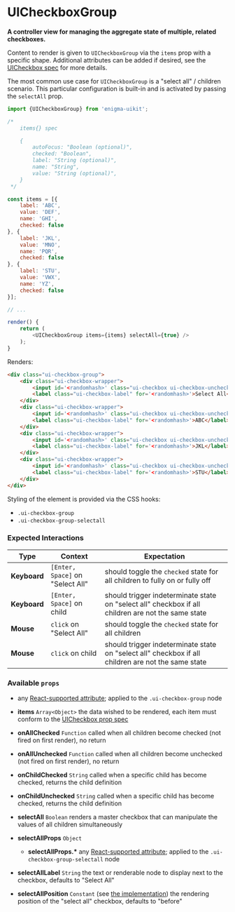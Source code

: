 # UICheckboxGroup
__A controller view for managing the aggregate state of multiple, related checkboxes.__

Content to render is given to `UICheckboxGroup` via the `items` prop with a specific shape. Additional attributes can be added if desired, see the [UICheckbox spec](../UICheckbox/README.md) for more details.

The most common use case for `UICheckboxGroup` is a "select all" / children scenario. This particular configuration is built-in and is activated by passing the `selectAll` prop.

```js
import {UICheckboxGroup} from 'enigma-uikit';

/*
    items{} spec

    {
        autoFocus: "Boolean (optional)",
        checked: "Boolean",
        label: "String (optional)",
        name: "String",
        value: "String (optional)",
    }
 */

const items = [{
    label: 'ABC',
    value: 'DEF',
    name: 'GHI',
    checked: false
}, {
    label: 'JKL',
    value: 'MNO',
    name: 'PQR',
    checked: false
}, {
    label: 'STU',
    value: 'VWX',
    name: 'YZ',
    checked: false
}];

// ...

render() {
    return (
        <UICheckboxGroup items={items} selectAll={true} />
    );
}
```

Renders:

```html
<div class="ui-checkbox-group">
    <div class="ui-checkbox-wrapper">
        <input id='<randomhash>' class="ui-checkbox ui-checkbox-unchecked" type="checkbox" aria-checked="false" />
        <label class="ui-checkbox-label" for='<randomhash>'>Select All</label>
    </div>
    <div class="ui-checkbox-wrapper">
        <input id='<randomhash>' class="ui-checkbox ui-checkbox-unchecked" type="checkbox" aria-checked="false" value="DEF" name="GHI" />
        <label class="ui-checkbox-label" for='<randomhash>'>ABC</label>
    </div>
    <div class="ui-checkbox-wrapper">
        <input id='<randomhash>' class="ui-checkbox ui-checkbox-unchecked" type="checkbox" aria-checked="false" value="MNO" name="PQR" />
        <label class="ui-checkbox-label" for='<randomhash>'>JKL</label>
    </div>
    <div class="ui-checkbox-wrapper">
        <input id='<randomhash>' class="ui-checkbox ui-checkbox-unchecked" type="checkbox" aria-checked="false" value="VWX" name="YZ" />
        <label class="ui-checkbox-label" for='<randomhash>'>STU</label>
    </div>
</div>
```

Styling of the element is provided via the CSS hooks:

- `.ui-checkbox-group`
- `.ui-checkbox-group-selectall`

### Expected Interactions

Type | Context | Expectation
---- | ------- | -----------
__Keyboard__ | `[Enter, Space]` on "Select All" | should toggle the `checked` state for all children to fully on or fully off
__Keyboard__ | `[Enter, Space]` on child | should trigger indeterminate state on "select all" checkbox if all children are not the same state
__Mouse__ | `click` on "Select All" | should toggle the `checked` state for all children
__Mouse__ | `click` on child | should trigger indeterminate state on "select all" checkbox if all children are not the same state

### Available `props`

- any [React-supported attribute](https://facebook.github.io/react/docs/tags-and-attributes.html#html-attributes); applied to the `.ui-checkbox-group` node

- __items__ `Array<Object>`
  the data wished to be rendered, each item must conform to the [UICheckbox prop spec](../UICheckbox/README.md)

- __onAllChecked__ `Function`
  called when all children become checked (not fired on first render), no return

- __onAllUnchecked__ `Function`
  called when all children become unchecked (not fired on first render), no return

- __onChildChecked__ `String`
  called when a specific child has become checked, returns the child definition

- __onChildUnchecked__ `String`
  called when a specific child has become checked, returns the child definition

- __selectAll__ `Boolean`
  renders a master checkbox that can manipulate the values of all children simultaneously

- __selectAllProps__ `Object`
    - __selectAllProps.*__
      any [React-supported attribute](https://facebook.github.io/react/docs/tags-and-attributes.html#html-attributes); applied to the `.ui-checkbox-group-selectall` node

- __selectAllLabel__ `String`
  the text or renderable node to display next to the checkbox, defaults to "Select All"

- __selectAllPosition__ `Constant` (see [the implementation](index.js))
  the rendering position of the "select all" checkbox, defaults to "before"
